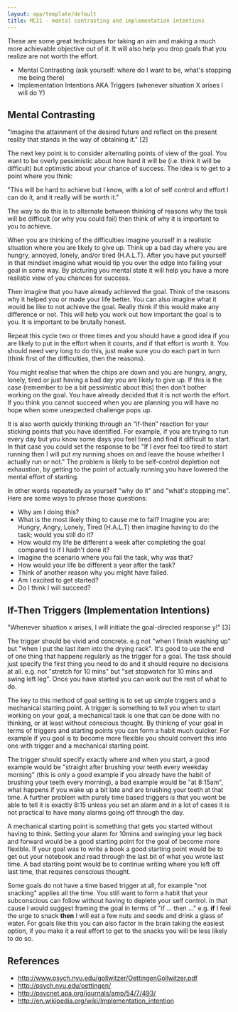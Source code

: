 ```yaml
---
layout: app/template/default
title: MCII - mental contrasting and implementation intentions
---
```


These are some great techniques for taking an aim and making a much more achievable objective out of it. It will also help you drop goals that you realize are not worth the effort.

- Mental Contrasting (ask yourself: where do I want to be, what's stopping me being there)
- Implementation Intentions AKA Triggers (whenever situation X arises I will do Y)

## Mental Contrasting

"Imagine the attainment of the desired future and reflect on the present reality that stands in the way of obtaining it." [2]

The next key point is to consider alternating points of view of the goal. You want to be overly pessimistic about how hard it will be (i.e. think it will be difficult) but optimistic about your chance of success. The idea is to get to a point where you think:

"This will be hard to achieve but I know, with a lot of self control and effort I can do it, and it really will be worth it."

The way to do this is to alternate between thinking of reasons why the task will be difficult (or why you could fail) then think of why it is important to you to achieve.

When you are thinking of the difficulties imagine yourself in a realistic situation where you are likely to give up. Think up a bad day where you are hungry, annoyed, lonely, and/or tired (H.A.L.T). After you have put yourself in that mindset imagine what would tip you over the edge into failing your goal in some way. By picturing you mental state it will help you have a more realistic view of you chances for success.

Then imagine that you have already achieved the goal. Think of the reasons why it helped you or made your life better. You can also imagine what it would be like to not achieve the goal. Really think if this would make any difference or not. This will help you work out how important the goal is to you. It is important to be brutally honest.

Repeat this cycle two or three times and you should have a good idea if you are likely to put in the effort when it counts, and if that effort is worth it. You should need very long to do this, just make sure you do each part in turn (think first of the difficulties, then the reasons).

You might realise that when the chips are down and you are hungry, angry, lonely, tired or just having a bad day you are likely to give up. If this is the case (remember to be a bit pessimistic about this) then don’t bother working on the goal. You have already decided that it is not worth the effort. If you think you cannot succeed when you are planning you will have no hope when some unexpected challenge pops up.

It is also worth quickly thinking through an “if-then” reaction for your sticking points that you have identified. For example, if you are trying to run every day but you know some days you feel tired and find it difficult to start. In that case you could set the response to be "If I ever feel too tired to start running then I will put my running shoes on and leave the house whether I actually run or not." The problem is likely to be self-control depletion not exhaustion, by getting to the point of actually running you have lowered the mental effort of starting.


In other words repeatedly as yourself "why do it" and "what's stopping me". Here are some ways to phrase those questions:

- Why am I doing this?
- What is the most likely thing to cause me to fail? Imagine you are: Hungry, Angry, Lonely, Tired (H.A.L.T) then imagine having to do the task; would you still do it?
- How would my life be different a week after completing the goal compared to if I hadn't done it?
- Imagine the scenario where you fail the task, why was that?
- How would your life be different a year after the task?
- Think of another reason why you might have failed.
- Am I excited to get started?
- Do I think I will succeed?



## If-Then Triggers (Implementation Intentions)

"Whenever situation x arises, I will initiate the goal-directed response y!" [3]

The trigger should be vivid and concrete. e.g not "when I finish washing up" but "when I put the last item into the drying rack". It's good to use the end of one thing that happens regularly as the trigger for a goal.
The task should just specify the first thing you need to do and it should require no decisions at all. e.g. not "stretch for 10 mins" but "set stopwatch for 10 mins and swing left leg". Once you have started you can work out the rest of what to do.

The key to this method of goal setting is to set up simple triggers and a mechanical starting point. A trigger is something to tell you when to start working on your goal, a mechanical task is one that can be done with no thinking, or at least without conscious thought. By thinking of your goal in terms of triggers and starting points you can form a habit much quicker. For example if you goal is to become more flexible you should convert this into one with trigger and a mechanical starting point.

The trigger should specify exactly where and when you start, a good example would be "straight after brushing your teeth every weekday morning" (this is only a good example if you already have the habit of brushing your teeth every morning), a bad example would be "at 8:15am", what happens if you wake up a bit late and are brushing your teeth at that time. A further problem with purely time based triggers is that you wont be able to tell it is exactly 8:15 unless you set an alarm and in a lot of cases it is not practical to have many alarms going off through the day.

A mechanical starting point is something that gets you started without having to think. Setting your alarm for 10mins and swinging your leg back and forward would be a good starting point for the goal of become more flexible. If your goal was to write a book a good starting point would be to get out your notebook and read through the last bit of what you wrote last time. A bad starting point would be to continue writing where you left off last time, that requires conscious thought.

Some goals do not have a time based trigger at all, for example "not snacking" applies all the time. You still want to form a habit that your subconscious can follow without having to deplete your self control. In that cause I would suggest framing the goal in terms of "if ... then ..." e.g. **if** I feel the urge to snack **then** I will eat a few nuts and seeds and drink a glass of water. For goals like this you can also factor in the brain taking the easiest option, if you make it a real effort to get to the snacks you will be less likely to do so.

## References

- http://www.psych.nyu.edu/gollwitzer/OettingenGollwitzer.pdf
- http://psych.nyu.edu/oettingen/
- http://psycnet.apa.org/journals/amp/54/7/493/
- http://en.wikipedia.org/wiki/Implementation_intention
